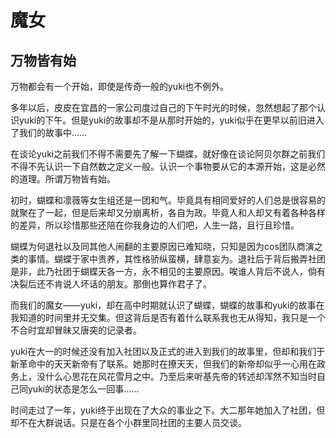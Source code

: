 # 魔女

## 万物皆有始

万物都会有一个开始，即使是传奇一般的yuki也不例外。

多年以后，皮皮在宜昌的一家公司度过自己的下午时光的时候，忽然想起了那个认识yuki的下午。但是yuki的故事却不是从那时开始的，yuki似乎在更早以前旧进入了我们的故事中……

在谈论yuki之前我们不得不需要先了解一下蝴蝶，就好像在谈论阿贝尔群之前我们不得不先认识一下自然数之定义一般。认识一个事物要从它的本源开始，这是必然的道理。所谓万物皆有始。

初时，蝴蝶和凛薇等女生组还是一团和气。毕竟具有相同爱好的人们总是很容易的就聚在了一起，但是后来却又分崩离析，各自为政。毕竟人和人却又有着各种各样的差异，所以珍惜那些还陪在你我身边的人们吧，人生一路，且行且珍惜。

蝴蝶为何退社以及同其他人闹翻的主要原因已难知晓，只知是因为cos团队商演之类的事情。蝴蝶于家中贵养，其性格骄纵蛮横，肆意妄为。退社后于背后搬弄社团是非，此乃社团于蝴蝶天各一方，永不相见的主要原因。唉谁人背后不说人，倘有决裂后还不肯说人坏话的朋友。那倒也算作君子了。

而我们的魔女——yuki，却在高中时期就认识了蝴蝶，蝴蝶的故事和yuki的故事在我知道的时间里并无交集。但这背后是否有着什么联系我也无从得知，我只是一个不合时宜却冒昧又唐突的记录者。

yuki在大一的时候还没有加入社团以及正式的进入到我们的故事里，但却和我们于新革命中的天天新帝有了联系。她那时在撩天天，但我们的新帝却似乎一心用在政务上，没什么心思花在风花雪月之中。乃至后来听基先帝的转述却浑然不知当时自己同yuki的状态是怎么一回事……

时间走过了一年，yuki终于出现在了大众的事业之下。大二那年她加入了社团，但却不在大群说话。只是在各个小群里同社团的主要人员交谈。

